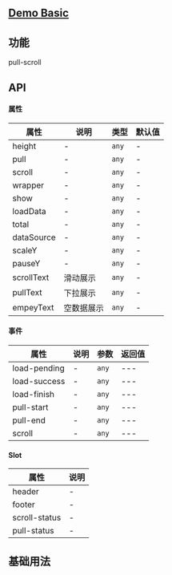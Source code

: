 ## [Demo Basic](https://wya-team.github.io/wya-vc/dist/pull-scroll/basic.html)
## 功能
pull-scroll

## API

#### 属性

属性 | 说明 | 类型 | 默认值
---|---|---|---
height | - | `any` | -
pull | - | `any` | -
scroll | - | `any` | -
wrapper | - | `any` | -
show | - | `any` | -
loadData | - | `any` | -
total | - | `any` | -
dataSource | - | `any` | -
scaleY | - | `any` | -
pauseY | - | `any` | -
scrollText | 滑动展示 | `any` | -
pullText | 下拉展示 | `any` | -
empeyText | 空数据展示 | `any` | -

#### 事件

属性 | 说明 | 参数 | 返回值
---|---|---|---
load-pending | - | `any`|---
load-success | - | `any`|---
load-finish | - | `any`|---
pull-start | - | `any`|---
pull-end | - | `any`|---
scroll | - | `any`|---


#### Slot

属性 | 说明
---|---
header | -
footer | -
scroll-status | -
pull-status | -



## 基础用法

```jsx

```